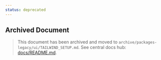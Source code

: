 ```yaml
---
status: deprecated
---
```


## Archived Document

> This document has been archived and moved to `archive/packages-legacy/ui/TAILWIND_SETUP.md`.
> See central docs hub: [docs/README.md](../../docs/README.md).
